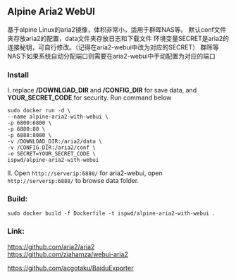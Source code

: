 Alpine Aria2 WebUI
---
基于alpine Linux的aria2镜像，体积非常小，适用于群晖NAS等。
默认conf文件夹存放aria2的配置，data文件夹存放日志和下载文件
环境变量SECRET是aria2的连接秘钥，可自行修改。（记得在aria2-webui中改为对应的SECRET）
群晖等NAS下如果系统自动分配端口则需要在aria2-webui中手动配置为对应的端口

### Install
I. replace **/DOWNLOAD_DIR** and **/CONFIG_DIR** for save data, and **YOUR_SECRET_CODE** for security. Run command below  
```
sudo docker run -d \
--name alpine-aria2-with-webui \
-p 6800:6800 \
-p 6880:80 \
-p 6888:8080 \
-v /DOWNLOAD_DIR:/aria2/data \
-v /CONFIG_DIR:/aria2/conf \
-e SECRET=YOUR_SECRET_CODE \
ispwd/alpine-aria2-with-webui
```
  
II. Open `http://serverip:6880/` for aria2-webui, open `http://serverip:6888/` to browse data folder.  

### Build:  
`sudo docker build -f Dockerfile -t ispwd/alpine-aria2-with-webui .`  

### Link:  
https://github.com/aria2/aria2  
https://github.com/ziahamza/webui-aria2  

https://github.com/acgotaku/BaiduExporter  
